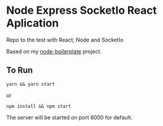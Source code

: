 Node Express SocketIo React Aplication
===============================================

Repo to the test with React, Node and SocketIo

Based on my [node-boilerplate](https://github.com/cbsorrilha/node-boilerplate) project.

To Run
-------

    yarn && yarn start

or

    npm install && npm start


The server will be started on port 8000 for default.
